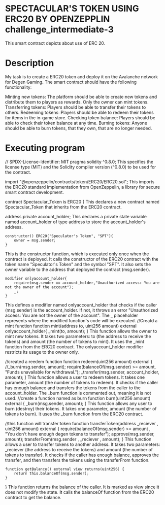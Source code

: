 # SPECTACULAR'S TOKEN USING ERC20 BY OPENZEPPLIN challenge_intermediate-3
This smart contract depicts about use of ERC 20.

# Description
My task is to create a ERC20 token and deploy it on the Avalanche network for Degen Gaming. The smart contract should have the following functionality:

Minting new tokens: The platform should be able to create new tokens and distribute them to players as rewards. Only the owner can mint tokens.
Transferring tokens: Players should be able to transfer their tokens to others.
Redeeming tokens: Players should be able to redeem their tokens for items in the in-game store.
Checking token balance: Players should be able to check their token balance at any time.
Burning tokens: Anyone should be able to burn tokens, that they own, that are no longer needed.

# Executing program
// SPDX-License-Identifier: MIT
pragma solidity ^0.8.0;
This specifies the license type (MIT) and the Solidity compiler version (^0.8.0) to be used for the contract.

import "@openzeppelin/contracts/token/ERC20/ERC20.sol";
This imports the ERC20 standard implementation from OpenZeppelin, a library for secure smart contract development.

contract Spectacular_Token is ERC20 {
This declares a new contract named Spectacular_Token that inherits from the ERC20 contract.

address private account_holder;
This declares a private state variable named account_holder of type address to store the account_holder's address.

    constructor() ERC20("Speculator's Token", "SPT"){
        owner = msg.sender;
    }
This is the constructor function, which is executed only once when the contract is deployed. It calls the constructor of the ERC20 contract with the token name "Speculator's Token" and the symbol "SPT". It also sets the owner variable to the address that deployed the contract (msg.sender).

    modifier onlyaccount_holder{
        require(msg.sender == account_holder,"Unauthorized access: You are not the owner of the account");
        _;
    }
This defines a modifier named onlyaccount_holder that checks if the caller (msg.sender) is the account_holder. If not, it throws an error "Unauthorized access: You are not the owner of the account". The _ placeholder represents where the modified function's code will be executed.
//Creatd a mint function
    function mint(address to, uint256 amount) external onlyaccount_holder{
        _mint(to, amount);
    }
This function allows the owner to mint new tokens. It takes two parameters: to (the address to receive the tokens) and amount (the number of tokens to mint). It uses the _mint function from the ERC20 contract. The onlyaccount_holder modifier restricts its usage to the owner only.

//created a reedem function
    function redeem(uint256 amount) external {
        //_burn(msg.sender, amount);
        require(balanceOf(msg.sender) >= amount, "Funds unavailable for withdrawal.");
        _transfer(msg.sender, account_holder, amount);
    }
This function allows a user to redeem tokens. It takes one parameter, amount (the number of tokens to redeem). It checks if the caller has enough balance and transfers the tokens from the caller to the account_holder. The _burn function is commented out, meaning it is not used.
//create a function named as burn
    function burn(uint256 amount) external {
        _burn(msg.sender, amount);
    }
This function allows any user to burn (destroy) their tokens. It takes one parameter, amount (the number of tokens to burn). It uses the _burn function from the ERC20 contract.

//this function will transfer token
    function transferToken(address _reciever , uint256 amount) external {
        require(balanceOf(msg.sender) >= amount , "You don't have enough degen tokens to transfer");
        approve(msg.sender, amount);
        transferFrom(msg.sender , _reciever , amount);
    }
This function allows a user to transfer tokens to another address. It takes two parameters: _reciever (the address to receive the tokens) and amount (the number of tokens to transfer). It checks if the caller has enough balance, approves the transfer, and then transfers the tokens using the transferFrom function.

    function getBalance() external view returns(uint256) {
        return this.balanceOf(msg.sender);
    }
}
This function returns the balance of the caller. It is marked as view since it does not modify the state. It calls the balanceOf function from the ERC20 contract to get the balance.
